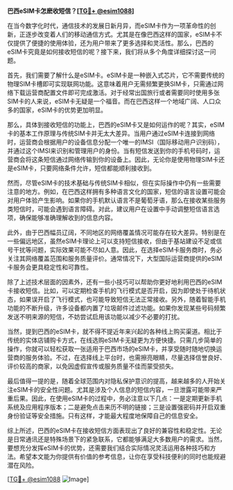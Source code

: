 **巴西eSIM卡怎麽收短信？[[TG💪+ @esim1088](https://t.me/s/esim1088)]**

在当今数字化时代，通信技术的发展日新月异，而eSIM卡作为一项革命性的创新，正逐步改变着人们的移动通信方式。尤其是在像巴西这样的国家，eSIM卡不仅提供了便捷的使用体验，还为用户带来了更多选择和灵活性。那么，巴西的eSIM卡究竟是如何接收短信的呢？接下来，我们将从多个角度详细探讨这一问题。

首先，我们需要了解什么是eSIM卡。eSIM卡是一种嵌入式芯片，它不需要传统的物理SIM卡槽即可实现联网功能。这意味着用户无需频繁更换SIM卡，只需通过网络下载运营商配置文件即可完成激活。对于经常出国旅行或者需要同时使用多张SIM卡的人来说，eSIM卡无疑是一个福音。而在巴西这样一个地域广阔、人口众多的国家，eSIM卡的优势更加明显。

那么，具体到接收短信的功能上，巴西的eSIM卡又是如何运作的呢？其实，eSIM卡的基本工作原理与传统SIM卡并无太大差异。当用户通过eSIM卡连接到网络时，运营商会根据用户的设备信息分配一个唯一的IMSI（国际移动用户识别码），并通过这个IMSI来识别和管理用户的身份。当有短信发送到你的手机号码时，运营商会将这条短信通过网络传输到你的设备上。因此，无论你是使用物理SIM卡还是eSIM卡，只要网络条件允许，短信都能顺利接收到。

然而，尽管eSIM卡的技术基础与传统SIM卡相似，但在实际操作中仍有一些需要注意的地方。例如，在巴西这样拥有多种语言文化的国家，短信的语言设置可能会对用户体验产生影响。如果你的手机默认语言不是葡萄牙语，那么在接收某些服务类短信时，可能会遇到语言障碍。对此，建议用户在设置中手动调整短信语言选项，确保能够准确理解收到的信息内容。

此外，由于巴西幅员辽阔，不同地区的网络覆盖情况可能存在较大差异。特别是在一些偏远地区，虽然eSIM卡理论上可以支持短信接收，但由于基站建设不足或信号干扰等问题，实际效果可能不尽如人意。因此，在选择eSIM卡服务商时，务必关注其网络覆盖范围和服务质量评价。通常情况下，大型国际运营商提供的eSIM卡服务会更具稳定性和可靠性。

除了上述技术层面的因素外，还有一些小技巧可以帮助你更好地利用巴西的eSIM卡接收短信。比如，可以定期检查手机的飞行模式是否开启，因为即使处于待机状态，如果误开启了飞行模式，也可能导致短信无法正常接收。另外，随着智能手机功能的不断升级，许多设备都内置了垃圾邮件过滤功能。如果你发现某些号码频繁发送不明来源的短信，不妨尝试启用该功能以减少不必要的打扰。

当然，提到巴西的eSIM卡，就不得不提近年来兴起的各种线上购买渠道。相比于传统的实体店铺购卡方式，在线选购eSIM卡无疑更为方便快捷。只需几步简单的操作，你就可以轻松获取一张适用于巴西市场的eSIM卡，并享受随时随地切换运营商的服务体验。不过，在选择线上平台时，也需擦亮眼睛，尽量选择信誉良好、评价较高的商家，以免因虚假宣传或服务质量不佳而蒙受损失。

最后值得一提的是，随着全球范围内对隐私保护意识的提高，越来越多的人开始关注eSIM卡的安全性问题。尤其是涉及个人信息的短信内容，一旦泄露可能带来严重后果。因此，在使用eSIM卡的过程中，务必注意以下几点：一是定期更新手机系统及应用程序版本；二是避免点击来历不明的链接；三是设置强密码并开启双重身份验证等安全措施。只有这样，才能最大程度地保障自己的信息安全。

综上所述，巴西的eSIM卡在接收短信方面表现出了良好的兼容性和稳定性。无论是日常通讯还是特殊场景下的紧急联系，它都能够满足大多数用户的需求。当然，要想充分发挥eSIM卡的优势，还需要我们结合实际情况灵活运用各种技巧和方法。希望本文能为你提供有价值的参考信息，让你在享受科技便利的同时也能规避潜在风险。

[[TG💪+ @esim1088](https://t.me/s/esim1088) ![Image](https://i.postimg.cc/4NQfJmqS/Snipaste-2025-05-13-00-14-12.png)]